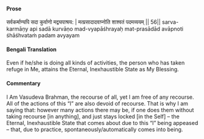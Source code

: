 #### Prose 

सर्वकर्माण्यपि सदा कुर्वाणो मद्व्यपाश्रय: |
मत्प्रसादादवाप्नोति शाश्वतं पदमव्ययम् || 56||
sarva-karmāṇy api sadā kurvāṇo mad-vyapāśhrayaḥ
mat-prasādād avāpnoti śhāśhvataṁ padam avyayam

 #### Bengali Translation 

Even if he/she is doing all kinds of activities, the person who has taken refuge in Me, attains the Eternal, Inexhaustible State as My Blessing.

 #### Commentary 

I Am Vasudeva Brahman, the recourse of all, yet I am free of any recourse. All of the actions of this “I” are also devoid of recourse. That is why I am saying that: however many actions there may be, if one does them without taking recourse [in anything], and just stays locked [in the Self] – the Eternal, Inexhaustible State that comes about due to this “I” being appeased – that, due to practice, spontaneously/automatically comes into being.